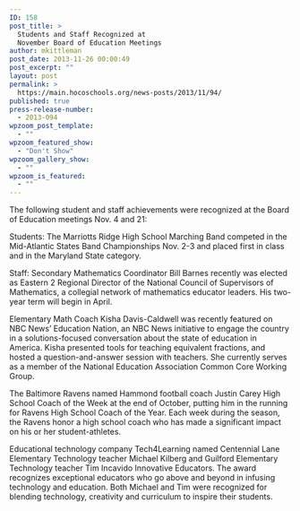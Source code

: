 ```yaml
---
ID: 158
post_title: >
  Students and Staff Recognized at
  November Board of Education Meetings
author: mkittleman
post_date: 2013-11-26 00:00:49
post_excerpt: ""
layout: post
permalink: >
  https://main.hocoschools.org/news-posts/2013/11/94/
published: true
press-release-number:
  - 2013-094
wpzoom_post_template:
  - ""
wpzoom_featured_show:
  - "Don't Show"
wpzoom_gallery_show:
  - ""
wpzoom_is_featured:
  - ""
---
```

The following student and staff achievements were recognized at the Board of Education meetings Nov. 4 and 21:

Students:
The Marriotts Ridge High School Marching Band competed in the Mid-Atlantic States Band Championships Nov. 2-3 and placed first in class and in the Maryland State category.

Staff:
Secondary Mathematics Coordinator Bill Barnes recently was elected as Eastern 2 Regional Director of the National Council of Supervisors of Mathematics, a collegial network of mathematics educator leaders. His two-year term will begin in April.

Elementary Math Coach Kisha Davis-Caldwell was recently featured on NBC News’ Education Nation, an NBC News initiative to engage the country in a solutions-focused conversation about the state of education in America. Kisha presented tools for teaching equivalent fractions, and hosted a question-and-answer session with teachers. She currently serves as a member of the National Education Association Common Core Working Group.

The Baltimore Ravens named Hammond football coach Justin Carey High School Coach of the Week at the end of October, putting him in the running for Ravens High School Coach of the Year. Each week during the season, the Ravens honor a high school coach who has made a significant impact on his or her student-athletes.

Educational technology company Tech4Learning named Centennial Lane Elementary Technology teacher Michael Kilberg and Guilford Elementary Technology teacher Tim Incavido Innovative Educators. The award recognizes exceptional educators who go above and beyond in infusing technology and education. Both Michael and Tim were recognized for blending technology, creativity and curriculum to inspire their students.